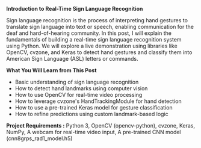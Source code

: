 **Introduction to Real-Time Sign Language Recognition**

Sign language recognition is the process of interpreting hand gestures to translate sign language into text or speech, enabling communication for the deaf and hard-of-hearing community. In this post, I will explain the fundamentals of building a real-time sign language recognition system using Python. We will explore a live demonstration using libraries like OpenCV, cvzone, and Keras to detect hand gestures and classify them into American Sign Language (ASL) letters or commands.

**What You Will Learn from This Post**

- Basic understanding of sign language recognition
- How to detect hand landmarks using computer vision
- How to use OpenCV for real-time video processing
- How to leverage cvzone's HandTrackingModule for hand detection
- How to use a pre-trained Keras model for gesture classification
- How to refine predictions using custom landmark-based logic

**Project Requirements :**
Python 3,
OpenCV (opencv-python),
cvzone,
Keras,
NumPy,
A webcam for real-time video input,
A pre-trained CNN model (cnn8grps_rad1_model.h5)
